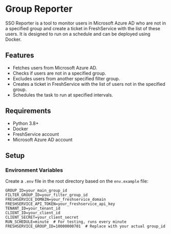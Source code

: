 # Group Reporter

SSO Reporter is a tool to monitor users in Microsoft Azure AD who are not in a specified group and create a ticket in FreshService with the list of these users. It is designed to run on a schedule and can be deployed using Docker.

## Features

- Fetches users from Microsoft Azure AD.
- Checks if users are not in a specified group.
- Excludes users from another specified filter group.
- Creates a ticket in FreshService with the list of users not in the specified group.
- Schedules the task to run at specified intervals.

## Requirements

- Python 3.8+
- Docker
- FreshService account
- Microsoft Azure AD account

## Setup

### Environment Variables

Create a `.env` file in the root directory based on the `env.example` file:

```plaintext
GROUP_ID=your_main_group_id
FILTER_GROUP_ID=your_filter_group_id
FRESHSERVICE_DOMAIN=your_freshservice_domain
FRESHSERVICE_API_TOKEN=your_freshservice_api_key
TENANT_ID=your_tenant_id
CLIENT_ID=your_client_id
CLIENT_SECRET=your_client_secret
RUN_SCHEDULE=minute  # For testing, runs every minute
FRESHSERVICE_GROUP_ID=10000000701  # Replace with your actual group_id
